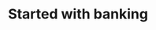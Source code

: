 ---
title: Started with banking
sidebar_position: 5
description: Getting started with banking and bank data import
toc_min_heading_level: 2
toc_max_heading_level: 4
tags:
  - Getting started
  - Bank
  - Chart of accounts
---